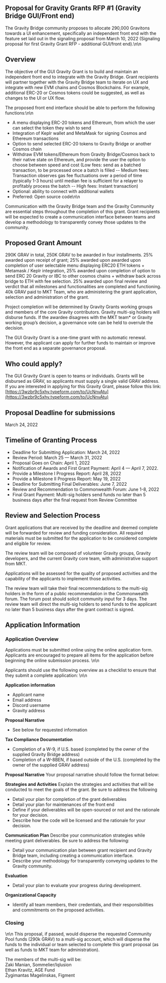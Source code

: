 ##  Proposal for Gravity Grants RFP #1 (Gravity Bridge GUI/Front end)

The Gravity Bridge community proposes to allocate 290,000 Gravitons towards a UI enhancement, specifically an independent front end with the feature set laid out in the signaling proposal from March 10, 2022 (Signaling proposal for first Gravity Grant RFP - additional GUI/front end).\n\n

## Overview

The objective of the GUI Gravity Grant is to build and maintain an independent front end to integrate with the Gravity Bridge. Grant recipients will partner together with the Gravity Bridge team to iterate on UX and integrate with new EVM chains and Cosmos Blockchains. For example, additional ERC-20 or Cosmos tokens could be suggested, as well as changes to the UI or UX flow.

The proposed front end interface should be able to perform the following functions:\n\n

- A menu displaying ERC-20 tokens and Ethereum, from which the user can select the token they wish to send
- Integration of Keplr wallet and MetaMask for signing Cosmos and Ethereum transactions
-   Option to send selected ERC-20 tokens to Gravity Bridge or another Cosmos chain
-   Withdraw EVM tokens/Ethereum from Gravity Bridge/Cosmos back to their native state on Ethereum, and provide the user the option to choose between speed and cost (Low fees: send as a batched transaction, to be processed once a batch is filled -- Medium fees: Transaction observes gas fee fluctuations over a period of time (typically 1-3 hours) until median fee is sufficient for a relayer to profitably process the batch -- High fees: Instant transaction)
-   Optional: ability to connect with additional wallets
-   Preferred: Open source code\n\n

Communication with the Gravity Bridge team and the Gravity Community are essential steps throughout the completion of this grant. Grant recipients will be expected to create a communication interface between teams and develop a methodology to transparently convey those updates to the community.

## Proposed Grant Amount 

290K GRAV in total, 250K GRAV to be awarded in four installments. 25% awarded upon receipt of grant; 25% awarded upon awarded upon completion of user selectable menu displaying ERC20 ETH tokens + Metamask / Keplr integration, 25% awarded upon completion of option to send ERC 20 Gravity or IBC to other cosmos chains + withdraw back across bridge to ETH with fee selection. 25% awarded upon final review and verdict that all milestones and functionalities are completed and functioning. 40k GRAV paid to MKT Team, who are administering the grant application, selection and administration of the grant.

Project completion will be determined by Gravity Grants working groups and members of the core Gravity contributors. Gravity multi-sig holders will disburse funds. If the awardee disagrees with the MKT team* or Gravity working group’s decision, a governance vote can be held to overrule the decision.

The GUI Gravity Grant is a one-time grant with no automatic renewal. However, the applicant can apply for further funds to maintain or improve the front end as a separate governance proposal.

## Who could apply?

The GUI Gravity Grant is open to teams or individuals. Grants will be disbursed as GRAV, so applicants must supply a single valid GRAV address. If you are interested in applying for this Gravity Grant, please follow this link: [https://3wzbr9c5xhy.typeform.com/to/UcNnvAtu](https://3wzbr9c5xhy.typeform.com/to/UcNnvAtu)

## Proposal Deadline for submissions

March 24, 2022

## Timeline of Granting Process

- Deadline for Submitting Application: March 24, 2022
- Review Period: March 25 ⁠— March 31, 2022
- Proposal Goes on Chain: April 1, 2022
- Notification of Awards and First Grant Payment: April 4 — April 7, 2022.
- Provide a Milestone I Progress Report: April 28, 2022
- Provide a Milestone II Progress Report: May 19, 2022
- Deadline for Submitting Final Deliverables: June 7, 2022
- Review and Recommendation to Commonwealth Forum: June 1-8, 2022
- Final Grant Payment: Multi-sig holders send funds no later than 5 business days after the final request from Review Committee
    

## Review and Selection Process

Grant applications that are received by the deadline and deemed complete will be forwarded for review and funding consideration. All required materials must be submitted for the application to be considered complete and eligible for review. 

The review team will be composed of volunteer Gravity groups, Gravity developers, and the current Gravity core team, with administrative support from MKT.

Applications will be assessed for the quality of proposed activities and the capability of the applicants to implement those activities.

The review team will take their final recommendations to the multi-sig holders in the form of a public recommendation in the Commonwealth forum. The forum post should solicit community input for 3 days. The review team will direct the multi-sig holders to send funds to the applicant no later than 5 business days after the grant contract is signed.

## Application Information

### Application Overview

Applications must be submitted online using the online application form. Applicants are encouraged to prepare all items for the application before beginning the online submission process. \n\n

Applicants should use the following overview as a checklist to ensure that they submit a complete application: \n\n

**Application information**
- Applicant name
- Email address
- Discord username
- Gravity address

**Proposal Narrative**
- See below for requested information

**Tax Compliance Documentation**
- Completion of a W-9, if U.S. based (completed by the owner of the supplied Gravity Bridge address)
- Completion of a W-8BEN, if based outside of the U.S. (completed by the owner of the supplied GRAV address)

**Proposal Narrative**
Your proposal narrative should follow the format below:

**Strategies and Activities**
Explain the strategies and activities that will be conducted to meet the goals of the grant. Be sure to address the following

- Detail your plan for completion of the grant deliverables
- Detail your plan for maintenances of the front end
- Define if your deliverables will be open-sourced or not and the rationale for your decision.
- Describe how the code will be licensed and the rationale for your decision.

**Communication Plan**
Describe your communication strategies while meeting grant deliverables. Be sure to address the following:

- Detail your communication plan between grant recipient and Gravity Bridge team, including creating a communication interface.
- Describe your methodology for transparently conveying updates to the Gravity community.

**Evaluation**
- Detail your plan to evaluate your progress during development.

**Organizational Capacity**
- Identify all team members, their credentials, and their responsibilities and commitments on the proposed activities.


### Closing

\n\n This proposal, if passed, would disperse the requested Community Pool funds (290k GRAV) to a multi-sig account, which will disperse the funds to the individual or team selected to complete this grant proposal (as well as funds to MKT team for administration).

The members of the multi-sig will be: <br>
Zaki Manian, Sommelier/Iqlusion<br>
Ethan Kravitz, AGE Fund<br>
Žygimantas Magelinskas, Figment
